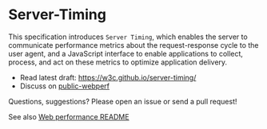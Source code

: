 # Server-Timing

This specification introduces `Server Timing`, which enables the server to communicate performance metrics about the request-response cycle to the user agent, and a JavaScript interface to enable applications to collect, process, and act on these metrics to optimize application delivery.

* Read latest draft: https://w3c.github.io/server-timing/
* Discuss on [public-webperf](https://www.w3.org/Search/Mail/Public/search?keywords=server-timing&hdr-1-name=subject&hdr-1-query=&index-grp=Public_FULL&index-type=t&type-index=public-web-perf)

Questions, suggestions? Please open an issue or send a pull request!

See also [Web performance README](https://github.com/w3c/web-performance/blob/gh-pages/README.md)
